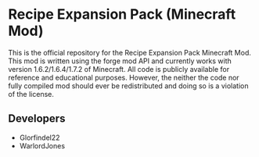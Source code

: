 Recipe Expansion Pack (Minecraft Mod)
==============

This is the official repository for the Recipe Expansion Pack Minecraft Mod. This mod is written using the forge mod API and currently works with version 1.6.2/1.6.4/1.7.2 of Minecraft. All code is publicly available for reference and educational purposes. However, the neither the code nor fully compiled mod should ever be redistributed and doing so is a violation of the license.  

Developers
--------------
- Glorfindel22
- WarlordJones